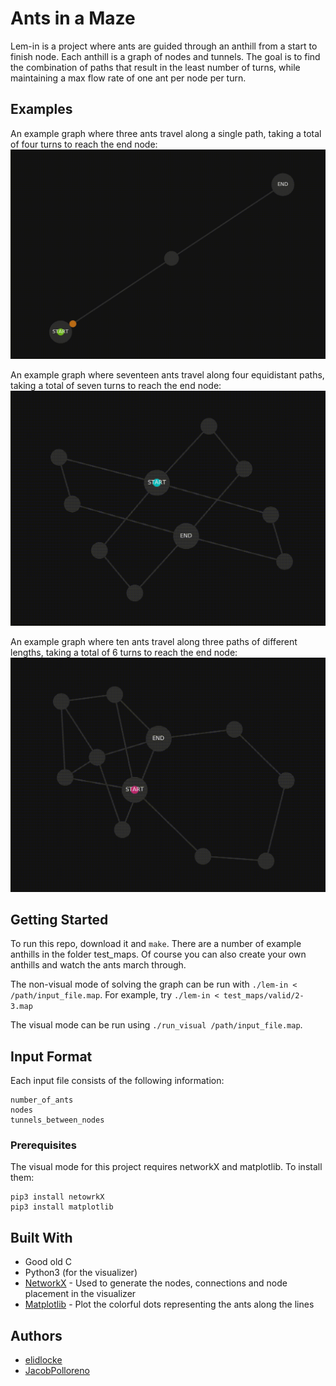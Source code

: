 # Ants in a Maze

Lem-in is a project where ants are guided through an anthill from a start to finish node. Each anthill is a graph of nodes and tunnels. The goal is to find the combination of paths that result in the least number of turns, while maintaining a max flow rate of one ant per node per turn. 

## Examples

An example graph where three ants travel along a single path, taking a total of four turns to reach the end node:
![simple](img/simple.gif)

An example graph where seventeen ants travel along four equidistant paths, taking a total of seven turns to reach the end node:
![4paths](img/4paths.gif)

An example graph where ten ants travel along three paths of different lengths, taking a total of 6 turns to reach the end node:
![4paths](img/3paths.gif)


## Getting Started

To run this repo, download it and `make`. There are a number of example anthills in the folder test\_maps. Of course you can also create your own anthills and watch the ants march through.

The non-visual mode of solving the graph can be run with `./lem-in < /path/input_file.map`. For example, try `./lem-in < test_maps/valid/2-3.map`

The visual mode can be run using `./run_visual /path/input_file.map`.

## Input Format

Each input file consists of the following information:

```
number_of_ants
nodes
tunnels_between_nodes
```

### Prerequisites

The visual mode for this project requires networkX and matplotlib. To install them: 

```
pip3 install netowrkX
pip3 install matplotlib
```

## Built With

* Good old C
* Python3 (for the visualizer)
* [NetworkX](https://networkx.github.io/) - Used to generate the nodes, connections and node placement in the visualizer
* [Matplotlib](https://matplotlib.org/) - Plot the colorful dots representing the ants along the lines

## Authors

* [elidlocke](https://github.com/elidlocke)
* [JacobPolloreno](https://github.com/JacobPolloreno)
